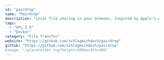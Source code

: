 ```yaml
---
id: "pairdrop"
name: "Pairdrop"
description: "Local file sharing in your browser, inspired by Apple's AirDrop (fork of Snapdrop)."
tags:
  - "GPL-3.0"
  - "Docker"
category: "File Transfer"
website: "https://github.com/schlagmichdoch/pairdrop"
github: "https://github.com/schlagmichdoch/pairdrop"
#image: "/placeholder.svg?height=300&width=400"
---
```



